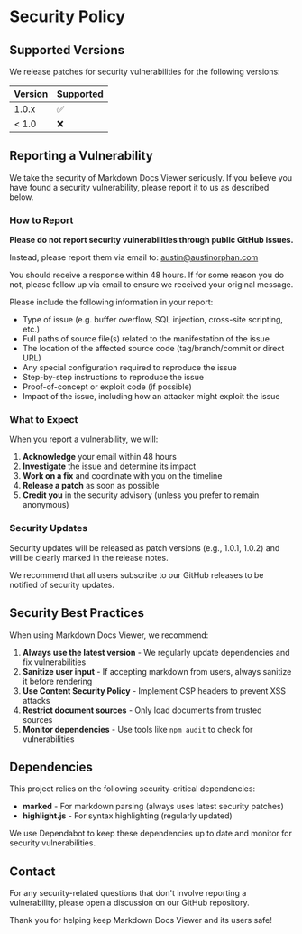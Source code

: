 # Security Policy

## Supported Versions

We release patches for security vulnerabilities for the following versions:

| Version | Supported          |
| ------- | ------------------ |
| 1.0.x   | :white_check_mark: |
| < 1.0   | :x:                |

## Reporting a Vulnerability

We take the security of Markdown Docs Viewer seriously. If you believe you have found a security vulnerability, please report it to us as described below.

### How to Report

**Please do not report security vulnerabilities through public GitHub issues.**

Instead, please report them via email to: austin@austinorphan.com

You should receive a response within 48 hours. If for some reason you do not, please follow up via email to ensure we received your original message.

Please include the following information in your report:

- Type of issue (e.g. buffer overflow, SQL injection, cross-site scripting, etc.)
- Full paths of source file(s) related to the manifestation of the issue
- The location of the affected source code (tag/branch/commit or direct URL)
- Any special configuration required to reproduce the issue
- Step-by-step instructions to reproduce the issue
- Proof-of-concept or exploit code (if possible)
- Impact of the issue, including how an attacker might exploit the issue

### What to Expect

When you report a vulnerability, we will:

1. **Acknowledge** your email within 48 hours
2. **Investigate** the issue and determine its impact
3. **Work on a fix** and coordinate with you on the timeline
4. **Release a patch** as soon as possible
5. **Credit you** in the security advisory (unless you prefer to remain anonymous)

### Security Updates

Security updates will be released as patch versions (e.g., 1.0.1, 1.0.2) and will be clearly marked in the release notes.

We recommend that all users subscribe to our GitHub releases to be notified of security updates.

## Security Best Practices

When using Markdown Docs Viewer, we recommend:

1. **Always use the latest version** - We regularly update dependencies and fix vulnerabilities
2. **Sanitize user input** - If accepting markdown from users, always sanitize it before rendering
3. **Use Content Security Policy** - Implement CSP headers to prevent XSS attacks
4. **Restrict document sources** - Only load documents from trusted sources
5. **Monitor dependencies** - Use tools like `npm audit` to check for vulnerabilities

## Dependencies

This project relies on the following security-critical dependencies:

- **marked** - For markdown parsing (always uses latest security patches)
- **highlight.js** - For syntax highlighting (regularly updated)

We use Dependabot to keep these dependencies up to date and monitor for security vulnerabilities.

## Contact

For any security-related questions that don't involve reporting a vulnerability, please open a discussion on our GitHub repository.

Thank you for helping keep Markdown Docs Viewer and its users safe!